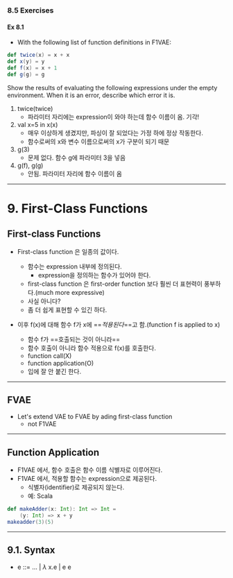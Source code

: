 ### 8.5 Exercises
#### Ex 8.1
- With the following list of function definitions in F1VAE:
```Scala
def twice(x) = x + x
def x(y) = y
def f(x) = x + 1
def g(g) = g
```
Show the results of evaluating the following expressions under the empty environment. When it is an error, describe which error it is.

1. twice(twice)
	- 파라미터 자리에는 expression이 와야 하는데 함수 이름이 옴. 기각!
2. val x=5 in x(x)
	- 매우 이상하게 생겼지만, 파싱이 잘 되었다는 가정 하에 정상 작동한다.
	- 함수로써의 x와 변수 이름으로써의 x가 구분이 되기 때문
3. g(3)
	- 문제 없다. 함수 g에 파라미터 3을 넣음
4. g(f), g(g)
	- 안됨. 파라미터 자리에 함수 이름이 옴

---
# 9. First-Class Functions
## First-class Functions
- First-class function 은 일종의 값이다.
	- 함수는 expression 내부에 정의된다.
		- expression을 정의하는 함수가 있어야 한다.
	- first-class function 은 first-order function 보다 훨씬 더 표현력이 풍부하다.(much more expressive)
	- 사실 아니다?
	- 좀 더 쉽게 표현할 수 있긴 하다.

- 이후 f(x)에 대해 함수 f가 x에 ==*적용된다*==고 함.(function f is applied to x)
	- 함수 f가 ==호출되는 것이 아니라==
	- 함수 호출이 아니라 함수 적용으로 f(x)를 호출한다.
	- function call(X)
	- function application(O)
	- 입에 잘 안 붙긴 한다.

---
## FVAE
- Let's extend VAE to FVAE by ading first-class function
	- not F1VAE

---
## Function Application
- F1VAE 에서, 함수 호출은 함수 이름 식별자로 이루어진다.
- F1VAE 에서, 적용할 함수는 expression으로 제공된다.
	- 식별자(identifier)로 제공되지 않는다.
	- 예: Scala
```Scala
def makeAdder(x: Int): Int => Int =
	(y: Int) => x + y
makeadder(3)(5)
```

---
## 9.1. Syntax
- e ::= ... | $\lambda$ x.e | e e